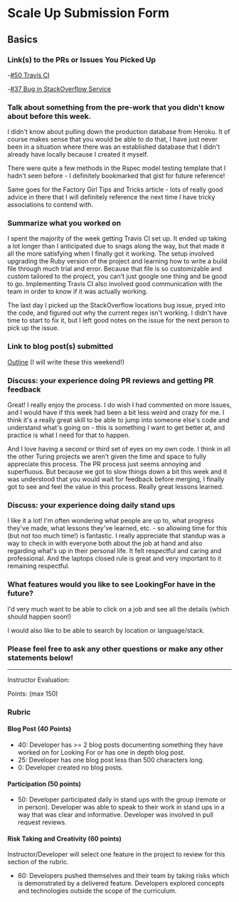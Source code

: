 # Scale Up Submission Form

## Basics

### Link(s) to the PRs or Issues You Picked Up
-[#50 Travis CI](https://github.com/LookingForMe/lookingfor/pull/50)

-[#37 Bug in StackOverflow Service](https://github.com/LookingForMe/lookingfor/issues/37)

### Talk about something from the pre-work that you didn't know about before this week.
I didn't know about pulling down the production database from Heroku. It of course makes sense that you
would be able to do that, I have just never been in a situation where there was an established
database that I didn't already have locally because I created it myself.

There were quite a few methods in the Rspec model testing template that I hadn't seen before - I definitely bookmarked that gist for future reference!

Same goes for the Factory Girl Tips and Tricks article - lots of really good advice in there that I will definitely reference the next time I have tricky associations to contend with.

### Summarize what you worked on

I spent the majority of the week getting Travis CI set up. It ended up taking a lot longer than I anticipated due to snags along the way, but that made it all the more satisfying when I finally got it working. The setup involved upgrading the Ruby version of the project and learning how to write a build file through much trial and error. Because that file is so customizable and custom tailored to the project, you can't just google one thing and be good to go. Implementing Travis CI also involved good communication with the team in order to know if it was actually working.

The last day I picked up the StackOverflow locations bug issue, pryed into the code, and figured out why the current regex isn't working. I didn't have time to start to fix it, but I left good notes on the issue for the next person to pick up the issue.

### Link to blog post(s) submitted

[Outline](https://gist.github.com/PenneyGadget/b57f98e707b919b78514839f6f6bae0b)
(I will write these this weekend!)

### Discuss: your experience doing PR reviews and getting PR feedback

Great! I really enjoy the process. I do wish I had commented on more issues, and I would have if this week had been a bit less weird and crazy for me. I think it's a really great skill to be able to jump into someone else's code and understand what's going on - this is something I want to get better at, and practice is what I need for that to happen.

And I love having a second or third set of eyes on my own code. I think in all the other Turing projects we aren't given the time and space to fully appreciate this process. The PR process just seems annoying and superfluous. But because we got to slow things down a bit this week and it was understood that you would wait for feedback before merging, I finally got to see and feel the value in this process. Really great lessons learned.

### Discuss: your experience doing daily stand ups

I like it a lot! I'm often wondering what people are up to, what progress they've made, what lessons they've learned, etc. - so allowing time for this (but not too much time!) is fantastic. I really appreciate that standup was a way to check in with everyone both about the job at hand and also regarding what's up in their personal life. It felt respectful and caring and professional. And the laptops closed rule is great and very important to it remaining respectful.

### What features would you like to see LookingFor have in the future?

I'd very much want to be able to click on a job and see all the details (which should happen soon!)

I would also like to be able to search by location or language/stack.

### Please feel free to ask any other questions or make any other statements below!

-----

Instructor Evaluation:

Points: (max 150)

### Rubric

#### Blog Post (40 Points)  
  * 40: Developer has >= 2 blog posts documenting something they have worked on for Looking For or has one in depth blog post.
  * 25: Developer has one blog post less than 500 characters long.
  * 0: Developer created no blog posts.

#### Participation (50 points)
  * 50: Developer participated daily in stand ups with the group (remote or in person). Developer was able to speak to their work in stand ups in a way that was clear and informative. Developer was involved in pull request reviews.

#### Risk Taking and Creativity (60 points)

Instructor/Developer will select one feature in the project to review for this section of the rubric.

  * 60: Developers pushed themselves and their team by taking risks which is demonstrated by a delivered feature. Developers explored concepts and technologies outside the scope of the curriculum.
